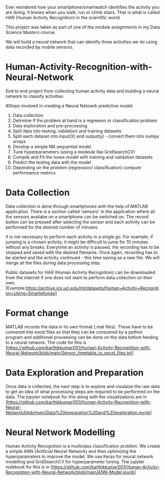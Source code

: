 Ever wondered how your smartphone/smartwatch identifies the activity you are doing. It knows when you walk, run or climb stairs. That is what is called HAR (Human Activity Recognition) in the scientific world.

This project was taken as part of one of the module assignments in my Data Science Masters course.

We will build a neural network that can identify three activities we do using data recorded by mobile sensors.




# Human-Activity-Recognition-with-Neural-Network
End to end project from collecting human activity data and building a neural network to classify activities

#Steps involved in creating a Neural Netowrk predictive model:
1. Data collection
2. Detrmine if the problem at hand is a regreeion or classificaiton problem
3. Data exploration and pre-processing
4. Split data into testing, validation and training datasets
5. Split each dataset into input(X) and output(y) - convert them into numpy arrays
6. Develop a simple NN sequential model 
7. Tune hyperparameters (using a modeule like GridSearchCV)
8. Compile and Fit the tunes model with training and validation datasets
9. Predict the testing data with the model
10. Depending on the problem (regression/ classification) compute performance metrics


# Data Collection
Data collection is done through smartphones with the help of MATLAB application.
There is a section called 'sensors' in the application where all the sensors availabe on a smartphone can be switched on.
The record button can be pressed after selecting the sensor and each activity can be performed for the desired number of minutes.

It is not necessary to perform each activity in a single go. 
For example, if jumping is a chosen activity, it might be difficult to jump for 10 minutes without any breaks.
Everytime an activity is paused, the recording has to be stopped and saved with the desired filename. 
Once again, recording has to be started and the activity continued - this time saving as a new file. 
We will merge all the files during data processing step.

Public datasets for HAR (Human Activity Recognition) can be downloaded from the internet if one does not want to perform data collection on their own.
[Example:https://archive.ics.uci.edu/ml/datasets/Human+Activity+Recognition+Using+Smartphones]

# Format change
MATLAB records the data in its own format (.mat files). 
These have to be convered into excel files so that they can be consumed by a python program and additional proceesing can be done on the data before feeding to a neural network.
The code for this is [https://github.com/karthikkumar001/Human-Activity-Recognition-with-Neural-Network/blob/main/Sensor_timetable_to_excel_files.txt]


# Data Exploration and Preparation
Once data is collected, the next step is to explore and visulaize the raw data to get an idea of what processing steps are required to be performed on the data.
The jupyter notebook for this along with the visualizations are in [https://github.com/karthikkumar001/Human-Activity-Recognition-with-Neural-Network/blob/main/Data%20preparation%20and%20exploration.ipynb]

# Neural Network Modelling
Human Activity Recognition is a multiclass classification problem.
We create a simple ANN (Artificial Neural Network) and then optimizing the hyperparameters to improve the model.
We use Keras for neural network modelling and GridSearchCV for hyperparameter tuning.
The jupyter notebook for this is in [https://github.com/karthikkumar001/Human-Activity-Recognition-with-Neural-Network/blob/main/ANN-Model.ipynb]
